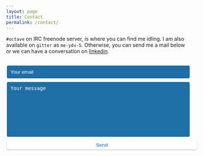 ```yaml
---
layout: page
title: Contact
permalink: /contact/
---
```


<style>
#contact-form{max-width:500px;margin:0 auto}#contact-form input,#contact-form textarea{display:block;width:100%;padding:10px;border-radius:4px;border:none;margin-bottom:10px;background:#1d6fa5;color:#fff;-webkit-transition:.5s ease all;transition:.5s ease all}#contact-form input::-webkit-input-placeholder,#contact-form textarea::-webkit-input-placeholder{color:#fff}#contact-form input:-moz-placeholder,#contact-form textarea:-moz-placeholder{color:#fff;opacity:1}#contact-form input::-moz-placeholder,#contact-form textarea::-moz-placeholder{color:#fff;opacity:1}#contact-form input:-ms-input-placeholder,#contact-form textarea:-ms-input-placeholder{color:#fff}#contact-form input:focus,#contact-form textarea:focus{outline:none;background:#16527a}#contact-form textarea{height:150px;resize:none}#contact-form button{display:block;width:104%;background:#fff;border-radius:4px;padding:5px 10px;border:none;color:#3498db;font-weight:700;box-shadow:0 1px 3px rgba(0,0,0,0.12),0 1px 2px rgba(0,0,0,0.24);-webkit-transition:.5s ease all;transition:.5s ease all}#contact-form button:hover{box-shadow:0 10px 20px rgba(0,0,0,0.19),0 6px 6px rgba(0,0,0,0.23)}.optional-section{padding:50px 15px;text-align:center;border-top:1px solid #dcd9d9}.optional-section h2{color:#374054}.optional-section-block{max-width:700px;margin:0 auto 30px auto;padding:15px;border:1px solid #dcd9d9;background:#fff;text-align:left}.optional-section-block h3{font-weight:500;margin:0 0 15px 0;color:#374054}.optional-section-block h4{color:#74808a;clear:both;font-weight:500;margin:0 0 15px 0}.optional-section-block p,.optional-section-block ul{margin:0 0 15px 0;color:#74808a;font-size:0.9em}.optional-section-block ul{padding:0 0 0 15px}@media only screen and (max-width: 750px){#experience-timeline:before,#experience-timeline:after{left:23px}.vtimeline-date{width:auto;text-align:left;position:relative;margin-bottom:15px;display:block;margin-left:70px}.vtimeline-icon{margin-left:0}.vtimeline-content{margin-left:70px}}@media only screen and (max-width: 992px){#lead{height:auto;min-height:auto;max-height:auto;padding:100px 15px}
</style>


`#octave` on IRC freenode server, is where you can find me idling. I am also available on `gitter` as `me-ydv-5`. Otherwise, you can send me a mail below or we can have a conversation on [linkedin](https://linkedin.com/in/meydv5).


<br>
<div id="contact-form" style>
    <form method="POST" action="https://goo.gl/f1shik">
        <input type="hidden" name="_subject" value="Contact request from personal website" />
        <input type="email" name="_replyto" placeholder="Your email" required>
        <textarea name="message" placeholder="Your message" required></textarea>
        <button type="submit">Send</button>
    </form>
</div>
